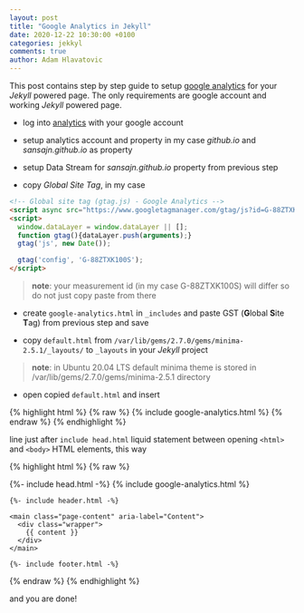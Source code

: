 ```yaml
---
layout: post
title: "Google Analytics in Jekyll"
date: 2020-12-22 10:30:00 +0100
categories: jekkyl
comments: true
author: Adam Hlavatovic
---
```


This post contains step by step guide to setup [google analytics](https://analytics.google.com) for your *Jekyll* powered page. The only requirements are google account and working *Jekyll* powered page.

- log into [analytics](https://analytics.google.com) with your google account

- setup analytics account and property in my case *github.io* and *sansajn.github.io* as property

- setup Data Stream for *sansajn.github.io* property from previous step

- copy *Global Site Tag*, in my case

```html
<!-- Global site tag (gtag.js) - Google Analytics -->
<script async src="https://www.googletagmanager.com/gtag/js?id=G-88ZTXK100S"></script>
<script>
  window.dataLayer = window.dataLayer || [];
  function gtag(){dataLayer.push(arguments);}
  gtag('js', new Date());

  gtag('config', 'G-88ZTXK100S');
</script>
```

> **note**: your measurement id (in my case G-88ZTXK100S) will differ so do not just copy paste from there

- create `google-analytics.html` in `_includes` and paste GST (**G**lobal **S**ite **T**ag) from previous step and save

- copy `default.html` from `/var/lib/gems/2.7.0/gems/minima-2.5.1/_layouts/` to `_layouts` in your *Jekyll* project

> **note**: in Ubuntu 20.04 LTS default minima theme is stored in /var/lib/gems/2.7.0/gems/minima-2.5.1 directory

- open copied `default.html` and insert

{% highlight html %}
{% raw %}
{% include google-analytics.html %}
{% endraw %}
{% endhighlight %}

line just after `include head.html` liquid statement between opening `<html>` and `<body>` HTML elements, this way

{% highlight html %}
{% raw %}
<!DOCTYPE html>
<html lang="{{ page.lang | default: site.lang | default: "en" }}">

  {%- include head.html -%}
  {% include google-analytics.html %}

  <body>

    {%- include header.html -%}

    <main class="page-content" aria-label="Content">
      <div class="wrapper">
        {{ content }}
      </div>
    </main>

    {%- include footer.html -%}

  </body>

</html>
{% endraw %}
{% endhighlight %}

and you are done!
